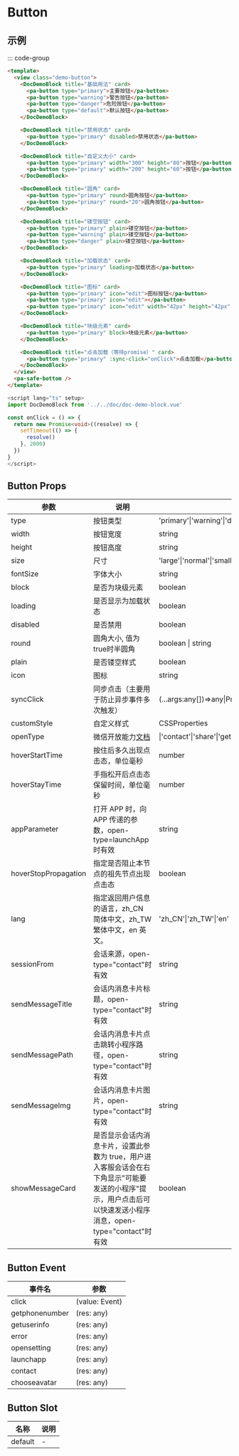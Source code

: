 # Button

## 示例

<!--codes start-->

::: code-group

```html [template]
<template>
  <view class="demo-button">
    <DocDemoBlock title="基础用法" card>
      <pa-button type="primary">主要按钮</pa-button>
      <pa-button type="warning">警告按钮</pa-button>
      <pa-button type="danger">危险按钮</pa-button>
      <pa-button type="default">默认按钮</pa-button>
    </DocDemoBlock>

    <DocDemoBlock title="禁用状态" card>
      <pa-button type="primary" disabled>禁用状态</pa-button>
    </DocDemoBlock>

    <DocDemoBlock title="自定义大小" card>
      <pa-button type="primary" width="300" height="80">按钮</pa-button>
      <pa-button type="primary" width="200" height="60">按钮</pa-button>
    </DocDemoBlock>

    <DocDemoBlock title="圆角" card>
      <pa-button type="primary" round>圆角按钮</pa-button>
      <pa-button type="primary" round="20">圆角按钮</pa-button>
    </DocDemoBlock>

    <DocDemoBlock title="镂空按钮" card>
      <pa-button type="primary" plain>镂空按钮</pa-button>
      <pa-button type="warning" plain>镂空按钮</pa-button>
      <pa-button type="danger" plain>镂空按钮</pa-button>
    </DocDemoBlock>

    <DocDemoBlock title="加载状态" card>
      <pa-button type="primary" loading>加载状态</pa-button>
    </DocDemoBlock>

    <DocDemoBlock title="图标" card>
      <pa-button type="primary" icon="edit">图标按钮</pa-button>
      <pa-button type="primary" icon="edit"></pa-button>
      <pa-button type="primary" icon="edit" width="42px" height="42px" round></pa-button>
    </DocDemoBlock>

    <DocDemoBlock title="块级元素" card>
      <pa-button type="primary" block>块级元素</pa-button>
    </DocDemoBlock>

    <DocDemoBlock title="点击加载（等待promise）" card>
      <pa-button type="primary" :sync-click="onClick">点击加载</pa-button>
    </DocDemoBlock>
  </view>
  <pa-safe-bottom />
</template>
```
```ts [script]
<script lang="ts" setup>
import DocDemoBlock from '../../doc/doc-demo-block.vue'

const onClick = () => {
  return new Promise<void>((resolve) => {
    setTimeout(() => {
      resolve()
    }, 2000)
  })
}
</script>
```

<!--codes end-->

## Button Props

<!--props start-->

| 参数 | 说明 | 类型 | 默认值 |
| --- | ----- | --- | --- |
| type | 按钮类型 | 'primary'\|'warning'\|'danger'\|'default' |  'primary' |
| width | 按钮宽度 | string | - |
| height | 按钮高度 | string | - |
| size | 尺寸 | 'large'\|'normal'\|'small'\|'mini' |  'normal' |
| fontSize | 字体大小 | string | - |
| block | 是否为块级元素 | boolean | - |
| loading | 是否显示为加载状态 | boolean | - |
| disabled | 是否禁用 | boolean | - |
| round | 圆角大小, 值为true时半圆角 | boolean \| string | - |
| plain | 是否镂空样式 | boolean | - |
| icon | 图标 | string | - |
| syncClick | 同步点击（主要用于防止异步事件多次触发） | (...args:any[])=\>any\|Promise\<any\> | - |
| customStyle | 自定义样式 | CSSProperties | - |
| openType | 微信开放能力[文档](https://developers.weixin.qq.com/miniprogram/dev/component/button.html) | \|'contact'\|'share'\|'getPhoneNumber'\|'getUserInfo'\|'launchApp'\|'openSetting'\|'feedback'\|'chooseAvatar' | - |
| hoverStartTime | 按住后多久出现点击态，单位毫秒 | number | - |
| hoverStayTime | 手指松开后点击态保留时间，单位毫秒 | number | - |
| appParameter | 打开 APP 时，向 APP 传递的参数，open-type=launchApp时有效 | string | - |
| hoverStopPropagation | 指定是否阻止本节点的祖先节点出现点击态 | boolean | - |
| lang | 指定返回用户信息的语言，zh_CN 简体中文，zh_TW 繁体中文，en 英文。 | 'zh_CN'\|'zh_TW'\|'en' | - |
| sessionFrom | 会话来源，open-type="contact"时有效 | string | - |
| sendMessageTitle | 会话内消息卡片标题，open-type="contact"时有效 | string | - |
| sendMessagePath | 会话内消息卡片点击跳转小程序路径，open-type="contact"时有效 | string | - |
| sendMessageImg | 会话内消息卡片图片，open-type="contact"时有效 | string | - |
| showMessageCard | 是否显示会话内消息卡片，设置此参数为 true，用户进入客服会话会在右下角显示"可能要发送的小程序"提示，用户点击后可以快速发送小程序消息，open-type="contact"时有效 | boolean | - |

<!--props end-->

## Button Event

<!--event start-->

| 事件名 | 参数 |
| --- | --- |
| click | (value: Event)  |
| getphonenumber | (res: any)  |
| getuserinfo | (res: any)  |
| error | (res: any)  |
| opensetting | (res: any)  |
| launchapp | (res: any)  |
| contact | (res: any)  |
| chooseavatar | (res: any)  |

<!--event end-->

## Button Slot

<!--slot start-->

| 名称 | 说明 |
| --- | --- |
| default | - |

<!--slot end-->

